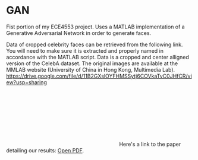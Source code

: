 # GAN
Fist portion of my ECE4553 project. Uses a MATLAB implementation of a Generative Adversarial Network in order to generate faces.

Data of cropped celebrity faces can be retrieved from the following link. You will need to make sure it is extracted and properly named in accordance with the MATLAB script. Data is a cropped and center alligned version of the CelebA dataset. The original images are available at the MMLAB website (University of China in Hong Kong, Multimedia Lab).
https://drive.google.com/file/d/11B2GXslOYFHMSSytj6COVkaTvC0JHfCR/view?usp=sharing

<object data="https://github.com/alexodonn/FDA-Classification-and-PCA-Analysis/blob/master/Project.pdf" type="application/pdf" width="700px" height="700px">
    <embed src="https://github.com/alexodonn/FDA-Classification-and-PCA-Analysis/blob/master/Project.pdf">
        Here's a link to the paper detailing our results: <a href="https://github.com/alexodonn/FDA-Classification-and-PCA-Analysis/blob/master/Project.pdf">Open PDF</a>.</p>
    </embed>
</object>
